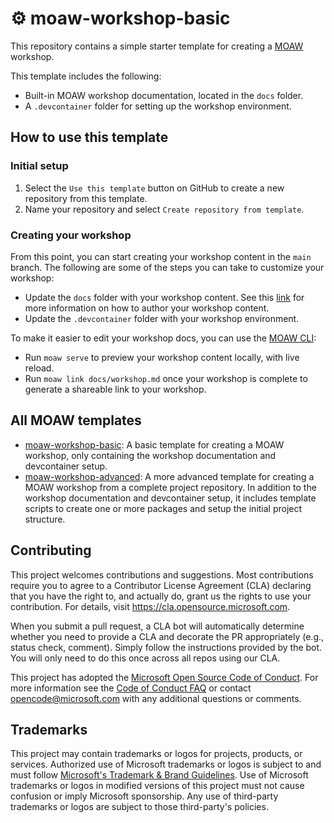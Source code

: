 # ⚙️ moaw-workshop-basic

This repository contains a simple starter template for creating a [MOAW](https://moaw.dev) workshop.

This template includes the following:
- Built-in MOAW workshop documentation, located in the `docs` folder.
- A `.devcontainer` folder for setting up the workshop environment.

## How to use this template

### Initial setup

1. Select the `Use this template` button on GitHub to create a new repository from this template.
2. Name your repository and select `Create repository from template`.

### Creating your workshop

From this point, you can start creating your workshop content in the `main` branch.
The following are some of the steps you can take to customize your workshop:
- Update the `docs` folder with your workshop content. See this [link](https://moaw.dev/workshop/create-workshop/?step=2#edit-the-workshop-metadata) for more information on how to author your workshop content.
- Update the `.devcontainer` folder with your workshop environment.

To make it easier to edit your workshop docs, you can use the [MOAW CLI](https://github.com/microsoft/moaw/tree/main/packages/cli):

- Run `moaw serve` to preview your workshop content locally, with live reload.
- Run `moaw link docs/workshop.md` once your workshop is complete to generate a shareable link to your workshop.

## All MOAW templates

- [moaw-workshop-basic](https://github.com/sinedied/moaw-workshop-basic): A basic template for creating a MOAW workshop, only containing the workshop documentation and devcontainer setup.
- [moaw-workshop-advanced](https://github.com/sinedied/moaw-workshop-advanced): A more advanced template for creating a MOAW workshop from a complete project repository. In addition to the workshop documentation and devcontainer setup, it includes template scripts to create one or more packages and setup the initial project structure.

## Contributing

This project welcomes contributions and suggestions. Most contributions require you to agree to a
Contributor License Agreement (CLA) declaring that you have the right to, and actually do, grant us
the rights to use your contribution. For details, visit https://cla.opensource.microsoft.com.

When you submit a pull request, a CLA bot will automatically determine whether you need to provide
a CLA and decorate the PR appropriately (e.g., status check, comment). Simply follow the instructions
provided by the bot. You will only need to do this once across all repos using our CLA.

This project has adopted the [Microsoft Open Source Code of Conduct](https://opensource.microsoft.com/codeofconduct/).
For more information see the [Code of Conduct FAQ](https://opensource.microsoft.com/codeofconduct/faq/) or
contact [opencode@microsoft.com](mailto:opencode@microsoft.com) with any additional questions or comments.

## Trademarks

This project may contain trademarks or logos for projects, products, or services. Authorized use of Microsoft
trademarks or logos is subject to and must follow
[Microsoft's Trademark & Brand Guidelines](https://www.microsoft.com/en-us/legal/intellectualproperty/trademarks/usage/general).
Use of Microsoft trademarks or logos in modified versions of this project must not cause confusion or imply Microsoft sponsorship.
Any use of third-party trademarks or logos are subject to those third-party's policies.
